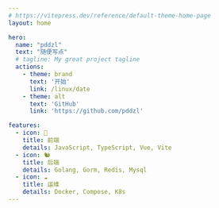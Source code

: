 ```yaml
---
# https://vitepress.dev/reference/default-theme-home-page
layout: home

hero:
  name: "pddzl"
  text: "随便写点"
  # tagline: My great project tagline
  actions:
    - theme: brand
      text: '开始'
      link: /linux/date
    - theme: alt
      text: 'GitHub'
      link: 'https://github.com/pddzl'

features:
  - icon: 🌲 
    title: 前端
    details: JavaScript, TypeScript, Vue, Vite
  - icon: 🐿️
    title: 后端
    details: Golang, Gorm, Redis, Mysql
  - icon: ☁️
    title: 运维
    details: Docker, Compose, K8s
---
```


